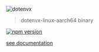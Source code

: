 ![dotenvx](https://dotenvx.com/better-banner.png)

> dotenvx-linux-aarch64 binary

[![npm version](https://img.shields.io/npm/v/@dotenvx/dotenvx-linux-aarch64.svg)](https://www.npmjs.com/package/@dotenvx/dotenvx-linux-aarch64)

[see documentation](https://github.com/dotenvx/dotenvx)

&nbsp;
